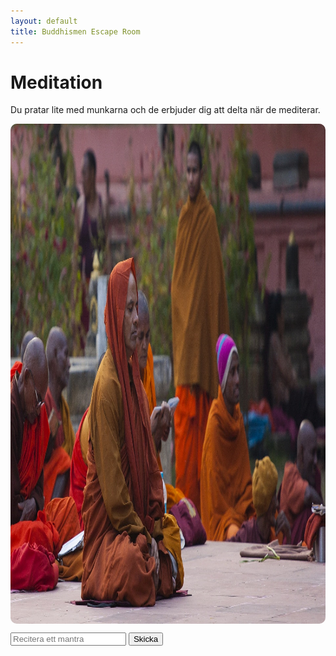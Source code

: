 ```yaml
---
layout: default
title: Buddhismen Escape Room
---
```


# Meditation 
Du pratar lite med munkarna och de erbjuder dig att delta när de mediterar. 

<img src="/assets/images/Buddhist_Man_Meditating.jpg" 
     usemap="#monksMap" 
     width="1067" height="800" 
     style="width:1067px; height:800px; border-radius:10px; display:block;">

<map name="monksMap">
  <area shape="rect" coords="30,245,110,527" href="#" alt="Munk1" onclick="showMessage('... mani ... ...', ''); return false;">
  <area shape="rect" coords="111,233,193,337" href="#" alt="Munk2" onclick="showMessage('om ... ... ...', ''); return false;">
  <area shape="rect" coords="596,249,712,380" href="#" alt="Munk3" onclick="showMessage('... ... ... hum', ''); return false;">
  <area shape="rect" coords="727,382,851,496" href="#" alt="Munk4" onclick="showMessage('... ... padme ...', ''); return false;">
  <area shape="rect" coords="271,166,456,568" href="#" alt="Munk5" id="munk5" onclick="showMessage(munk5Message, ''); return false;">
</map>

<!-- Popup -->
<div id="popup" style="display:none; position:fixed; top:0; left:0; width:100%; height:100%;
     background:rgba(0,0,0,0.8); text-align:center; z-index:9999; color:white;">
  <span onclick="closePopup()" 
        style="font-size:30px; position:absolute; top:20px; right:30px; cursor:pointer;">&times;</span>
  <div style="margin-top:60px;">
    <p id="popupText" style="font-size:18px;"></p>
  </div>
</div>

<input type="text" id="answer" placeholder="Recitera ett mantra">
<button onclick="checkAnswer()">Skicka</button>

<p id="message"></p>
<a href="rum2.html" id="nextLink" style="display:none;">Gå vidare!</a>

<script>
let correctHash = "b21gbWFuaSBwYWRtZSBoaW0="; // "om mani padme hum" i Base64
let munk5Message = "Munken är djupt försjunken i meditation, ";

function showMessage(text, imgPath) {
    const popup = document.getElementById('popup');
    const popupText = document.getElementById('popupText');

    popupText.textContent = text;
    popup.style.display = 'block';
}

function closePopup() {
    document.getElementById('popup').style.display = 'none';
}

document.getElementById('popup').addEventListener('click', function(e) {
    if(e.target.id === 'popup') closePopup();
});

function checkAnswer() {
    var userAnswer = document.getElementById('answer').value.trim().toLowerCase();
    var message = document.getElementById('message');
    var nextLink = document.getElementById('nextLink');
    var userHash = btoa(userAnswer);

    if(userHash === correctHash) {
        message.style.color = 'green';
        message.textContent = "Rätt! Du kan gå vidare.";
        nextLink.style.display = 'inline';
        // Ändra Munk5:s meddelande
        munk5Message = "Lägg det här på minnet: sangha5";
    } else {
        message.style.color = 'red';
        message.textContent = "Fel svar, försök igen!";
        nextLink.style.display = 'none';
    }
}
</script>
